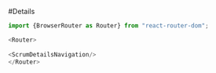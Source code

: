 #Details


```js
import {BrowserRouter as Router} from "react-router-dom";

<Router>
   
<ScrumDetailsNavigation/>
</Router>
   
```